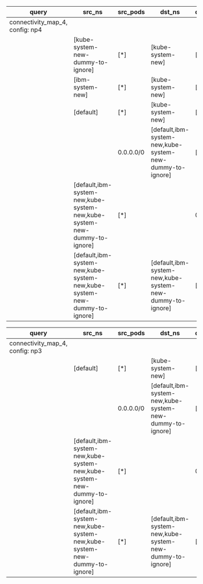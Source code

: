 |query|src_ns|src_pods|dst_ns|dst_pods|connection|
|---|---|---|---|---|---|
|connectivity_map_4, config: np4||||||
||[kube-system-new-dummy-to-ignore]|[*]|[kube-system-new]|[*]|TCP 80-88|
||[ibm-system-new]|[*]|[kube-system-new]|[*]|TCP 80-90|
||[default]|[*]|[kube-system-new]|[*]|TCP 85-90|
|||0.0.0.0/0|[default,ibm-system-new,kube-system-new-dummy-to-ignore]|[*]|All connections|
||[default,ibm-system-new,kube-system-new,kube-system-new-dummy-to-ignore]|[*]||0.0.0.0/0|All connections|
||[default,ibm-system-new,kube-system-new,kube-system-new-dummy-to-ignore]|[*]|[default,ibm-system-new,kube-system-new-dummy-to-ignore]|[*]|All connections|

|query|src_ns|src_pods|dst_ns|dst_pods|connection|
|---|---|---|---|---|---|
|connectivity_map_4, config: np3||||||
||[default]|[*]|[kube-system-new]|[*]|TCP 85-90|
|||0.0.0.0/0|[default,ibm-system-new,kube-system-new-dummy-to-ignore]|[*]|All connections|
||[default,ibm-system-new,kube-system-new,kube-system-new-dummy-to-ignore]|[*]||0.0.0.0/0|All connections|
||[default,ibm-system-new,kube-system-new,kube-system-new-dummy-to-ignore]|[*]|[default,ibm-system-new,kube-system-new-dummy-to-ignore]|[*]|All connections|

